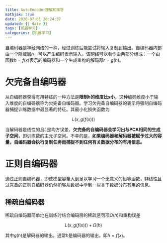 ```yaml
---
title: AutoEncoder理解和推导
mathjax: true
date: 2020-07-01 20:24:37
updated: {{ date }}
tags: [机器学习]
categories: [机器学习]
---
```


自编码器是神经网络的一种，经过训练后能尝试将输入复制到输出。自编码器内部由一个隐藏层$h$，可以产生编码表示输入。该网络可以看作由两部分组成：一个由函数$h=f(x)$表示的编码器和一个生成重构的解码器$r=g(h)$。

# 欠完备自编吗器

从自编码器获得有用特征的一种方法是**限制$h$的维度比$x$小**，这种编码维度小于输入维度的自编码器称为欠完备自编码器。学习欠完备自编码器的表示将强制自编码器捕捉训练数据中最显著的特征。其最小化损失函数为

$$L(x,g(f(x)))$$

当解码器是线性的且$L$是均方误差，**欠完备的自编码器会学习出与PCA相同的生成子空间**，即训练数的主元子空间。不幸的是，**如果编码器和解码器被赋予过大的容量，自编码器会执行复制任务而捕捉不到任何有关数据分布的有用信息。**

# 正则自编码器

通过正则自编码器，即使模型容量大到足以学习一个无意义的恒等函数，非线性且过完备的正则自编码器仍然能够从数据中学到一些关于数据分布有用的信息。

## 稀疏自编码器

稀疏自编码器简单地在训练时结合编码层的稀疏惩罚项$\Omega (h)$和重构误差

$$L(x, g(f(x)))+\Omega (h)$$

其中$g(h)$是解码器的输出，通常$h$是编码器的输出，即$h=f(x)$。